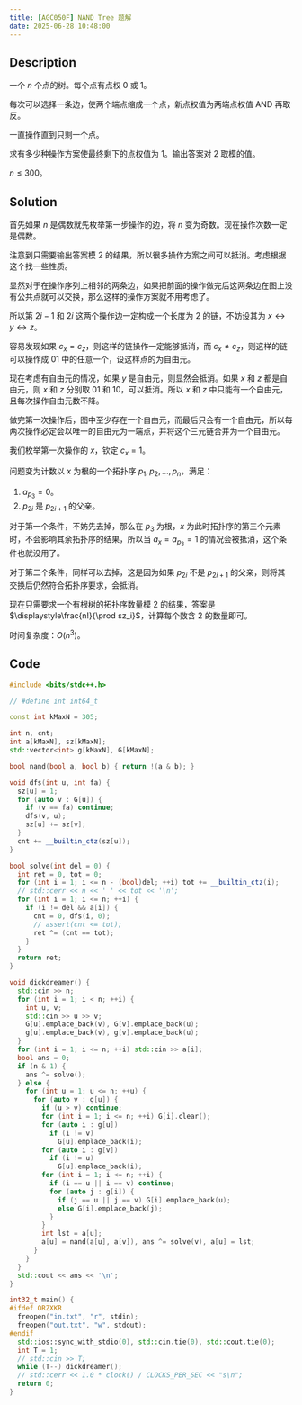 ```yaml
---
title: [AGC050F] NAND Tree 题解
date: 2025-06-28 10:48:00
---
```


## Description

一个 $n$ 个点的树。每个点有点权 $0$ 或 $1$。

每次可以选择一条边，使两个端点缩成一个点，新点权值为两端点权值 AND 再取反。

一直操作直到只剩一个点。

求有多少种操作方案使最终剩下的点权值为 $1$。输出答案对 $2$ 取模的值。

$n\leq 300$。

## Solution

首先如果 $n$ 是偶数就先枚举第一步操作的边，将 $n$ 变为奇数。现在操作次数一定是偶数。

注意到只需要输出答案模 $2$ 的结果，所以很多操作方案之间可以抵消。考虑根据这个找一些性质。

显然对于在操作序列上相邻的两条边，如果把前面的操作做完后这两条边在图上没有公共点就可以交换，那么这样的操作方案就不用考虑了。

所以第 $2i-1$ 和 $2i$ 这两个操作边一定构成一个长度为 $2$ 的链，不妨设其为 $x\leftrightarrow y \leftrightarrow z$。

容易发现如果 $c_x=c_z$，则这样的链操作一定能够抵消，而 $c_x\neq c_z$，则这样的链可以操作成 $01$ 中的任意一个，设这样点的为自由元。

现在考虑有自由元的情况，如果 $y$ 是自由元，则显然会抵消。如果 $x$ 和 $z$ 都是自由元，则 $x$ 和 $z$ 分别取 $01$ 和 $10$，可以抵消。所以 $x$ 和 $z$ 中只能有一个自由元，且每次操作自由元数不降。

做完第一次操作后，图中至少存在一个自由元，而最后只会有一个自由元，所以每两次操作必定会以唯一的自由元为一端点，并将这个三元链合并为一个自由元。

我们枚举第一次操作的 $x$，钦定 $c_x=1$。

问题变为计数以 $x$ 为根的一个拓扑序 $p_1,p_2,\ldots,p_n$，满足：

1. $a_{p_3}=0$。
2. $p_{2i}$ 是 $p_{2i+1}$ 的父亲。

对于第一个条件，不妨先去掉，那么在 $p_3$ 为根，$x$ 为此时拓扑序的第三个元素时，不会影响其余拓扑序的结果，所以当 $a_x=a_{p_3}=1$ 的情况会被抵消，这个条件也就没用了。

对于第二个条件，同样可以去掉，这是因为如果 $p_{2i}$ 不是 $p_{2i+1}$ 的父亲，则将其交换后仍然符合拓扑序要求，会抵消。

现在只需要求一个有根树的拓扑序数量模 $2$ 的结果，答案是 $\displaystyle\frac{n!}{\prod sz_i}$，计算每个数含 $2$ 的数量即可。

时间复杂度：$O(n^3)$。

## Code

```cpp
#include <bits/stdc++.h>

// #define int int64_t

const int kMaxN = 305;

int n, cnt;
int a[kMaxN], sz[kMaxN];
std::vector<int> g[kMaxN], G[kMaxN];

bool nand(bool a, bool b) { return !(a & b); }

void dfs(int u, int fa) {
  sz[u] = 1;
  for (auto v : G[u]) {
    if (v == fa) continue;
    dfs(v, u);
    sz[u] += sz[v];
  }
  cnt += __builtin_ctz(sz[u]);
}

bool solve(int del = 0) {
  int ret = 0, tot = 0;
  for (int i = 1; i <= n - (bool)del; ++i) tot += __builtin_ctz(i);
  // std::cerr << n << ' ' << tot << '\n';
  for (int i = 1; i <= n; ++i) {
    if (i != del && a[i]) {
      cnt = 0, dfs(i, 0);
      // assert(cnt <= tot);
      ret ^= (cnt == tot);
    }
  }
  return ret;
}

void dickdreamer() {
  std::cin >> n;
  for (int i = 1; i < n; ++i) {
    int u, v;
    std::cin >> u >> v;
    G[u].emplace_back(v), G[v].emplace_back(u);
    g[u].emplace_back(v), g[v].emplace_back(u);
  }
  for (int i = 1; i <= n; ++i) std::cin >> a[i];
  bool ans = 0;
  if (n & 1) {
    ans ^= solve();
  } else {
    for (int u = 1; u <= n; ++u) {
      for (auto v : g[u]) {
        if (u > v) continue;
        for (int i = 1; i <= n; ++i) G[i].clear();
        for (auto i : g[u])
          if (i != v)
            G[u].emplace_back(i);
        for (auto i : g[v])
          if (i != u)
            G[u].emplace_back(i);
        for (int i = 1; i <= n; ++i) {
          if (i == u || i == v) continue;
          for (auto j : g[i]) {
            if (j == u || j == v) G[i].emplace_back(u);
            else G[i].emplace_back(j);
          }
        }
        int lst = a[u];
        a[u] = nand(a[u], a[v]), ans ^= solve(v), a[u] = lst;
      }
    }
  }
  std::cout << ans << '\n';
}

int32_t main() {
#ifdef ORZXKR
  freopen("in.txt", "r", stdin);
  freopen("out.txt", "w", stdout);
#endif
  std::ios::sync_with_stdio(0), std::cin.tie(0), std::cout.tie(0);
  int T = 1;
  // std::cin >> T;
  while (T--) dickdreamer();
  // std::cerr << 1.0 * clock() / CLOCKS_PER_SEC << "s\n";
  return 0;
}
```